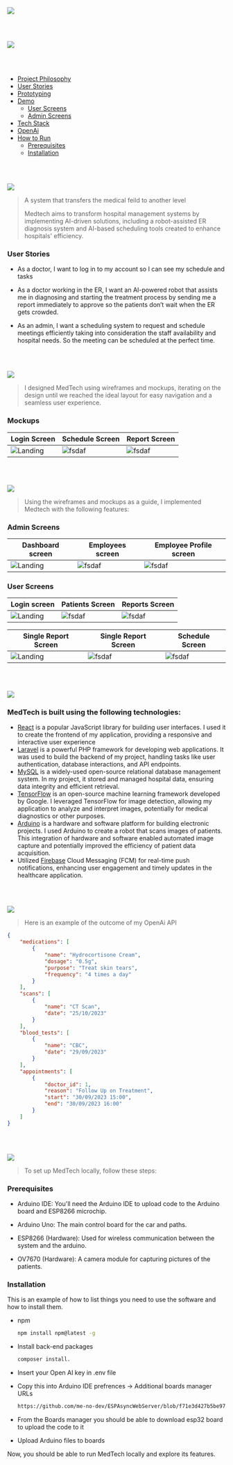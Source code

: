 <img src="./readme/title1.svg"/>

<br><br>

<!-- Table of Content-->

<img src="./readme/title8.svg"/>

<br><br>

- [Project Philosophy](#philosophy)
- [User Stories](#user-stories)
- [Prototyping](#mockups)
- [Demo](#demo)
  - [User Screens](#user-screens)
  - [Admin Screens](#admin-screens)
- [Tech Stack](#stacks)
- [OpenAi](#opneai)
- [How to Run](#how-to-run)
  - [Prerequisites](#prerequisites)
  - [Installation](#installation)

<br><br>

<!-- project philosophy -->

<a name="philosophy"></a>

<img src="./readme/title2.svg"/>

> A system that transfers the medical feild to another level
>
> Medtech aims to transform hospital management systems by implementing AI-driven solutions, including a robot-assisted ER diagnosis system and AI-based scheduling tools created to enhance hospitals' efficiency.

### User Stories

- As a doctor, I want to log in to my account so I can see my schedule and tasks
- As a doctor working in the ER, I want an AI-powered robot that assists me in diagnosing and starting the treatment process by sending me a report immediately to approve so the patients don’t wait when the ER gets crowded.

- As an admin, I want a scheduling system to request and schedule meetings efficiently taking into consideration the staff availability and hospital needs. So the meeting can be scheduled at the perfect time.

<br><br>

<!-- Prototyping -->

<a name="prototyping"></a>

<img src="./readme/title3.svg"/>

> I designed MedTech using wireframes and mockups, iterating on the design until we reached the ideal layout for easy navigation and a seamless user experience.

### Mockups

| Login Screen                        | Schedule Screen                      | Report Screen                                         |
| ----------------------------------- | ------------------------------------ | ----------------------------------------------------- |
| ![Landing](./readme/demo/login.png) | ![fsdaf](./readme/demo/schedule.png) | ![fsdaf](./readme/demo/Single%20report-%20mockup.png) |

<br><br>

<!-- Implementation -->

<a name="demo"></a>

<img src="./readme/title4.svg"/>

> Using the wireframes and mockups as a guide, I implemented Medtech with the following features:

### Admin Screens

| Dashboard screen                          | Employees screen                            | Employee Profile screen                              |
| ----------------------------------------- | ------------------------------------------- | ---------------------------------------------------- |
| ![Landing](./readme/demo/admin/Admin.png) | ![fsdaf](./readme/demo/admin/Employees.png) | ![fsdaf](./readme/demo/admin/Employee%20Profile.png) |

### User Screens

| Login screen                             | Patients Screen                           | Reports Screen                           |
| ---------------------------------------- | ----------------------------------------- | ---------------------------------------- |
| ![Landing](./readme/demo/user/Login.gif) | ![fsdaf](./readme/demo/user/patients.gif) | ![fsdaf](./readme/demo/user/reports.gif) |

| Single Report Screen                             | Single Report Screen                      | Schedule Screen                               |
| ------------------------------------------------ | ----------------------------------------- | --------------------------------------------- |
| ![Landing](./readme/demo/user/Single-Report.gif) | ![fsdaf](./readme/demo/user/schedule.gif) | ![fsdaf](./readme/demo/user/add-patients.gif) |

<br><br>

<!-- Tech stack -->

<a name="stacks"></a>
<img src="./readme/title5.svg"/>

### MedTech is built using the following technologies:

- [React](https://react.dev/) is a popular JavaScript library for building user interfaces. I used it to create the frontend of my application, providing a responsive and interactive user experience
- [Laravel](https://laravel.com/) is a powerful PHP framework for developing web applications. It was used to build the backend of my project, handling tasks like user authentication, database interactions, and API endpoints.
- [MySQL](https://www.mysql.com/) is a widely-used open-source relational database management system. In my project, it stored and managed hospital data, ensuring data integrity and efficient retrieval.
- [TensorFlow](https://www.tensorflow.org/) is an open-source machine learning framework developed by Google. I leveraged TensorFlow for image detection, allowing my application to analyze and interpret images, potentially for medical diagnostics or other purposes.
- [Arduino](https://www.arduino.cc/) is a hardware and software platform for building electronic projects. I used Arduino to create a robot that scans images of patients. This integration of hardware and software enabled automated image capture and potentially improved the efficiency of patient data acquisition.
- Utilized [Firebase](https://firebase.google.com/) Cloud Messaging (FCM) for real-time push notifications, enhancing user engagement and timely updates in the healthcare application.

<br><br>

<a name="opneai"></a>
<img src="./readme/title7.svg"/>

> Here is an example of the outcome of my OpenAi API

```Json
{
    "medications": [
        {
            "name": "Hydrocortisone Cream",
            "dosage": "0.5g",
            "purpose": "Treat skin tears",
            "frequency": "4 times a day"
        }
    ],
    "scans": [
        {
            "name": "CT Scan",
            "date": "25/10/2023"
        }
    ],
    "blood_tests": [
        {
            "name": "CBC",
            "date": "29/09/2023"
        }
    ],
    "appointments": [
        {
            "doctor_id": 1,
            "reason": "Follow Up on Treatment",
            "start": "30/09/2023 15:00",
            "end": "30/09/2023 16:00"
        }
    ]
}

```

<br><br>

<!-- How to run -->
<img src="./readme/title6.svg"/>

> To set up MedTech locally, follow these steps:

### Prerequisites

- Arduino IDE: You'll need the Arduino IDE to upload code to the Arduino board and ESP8266 microchip.

- Arduino Uno: The main control board for the car and paths.

- ESP8266 (Hardware): Used for wireless communication between the system and the arduino.

- OV7670 (Hardware): A camera module for capturing pictures of the patients.

### Installation

This is an example of how to list things you need to use the software and how to install them.

- npm
  ```sh
  npm install npm@latest -g
  ```
- Install back-end packages
  ```sh
  composer install.
  ```
- Insert your Open AI key in .env file
- Copy this into Arduino IDE prefrences -> Additional boards manager URLs
  ```sh
  https://github.com/me-no-dev/ESPAsyncWebServer/blob/f71e3d427b5be9791a8a2c93cf8079792c3a9a26/library.json,https://raw.githubusercontent.com/espressif/arduino-esp32/gh-pages/package_esp32_index.json
  ```
- From the Boards manager you should be able to download esp32 board to upload the code to it

- Upload Arduino files to boards

Now, you should be able to run MedTech locally and explore its features.
